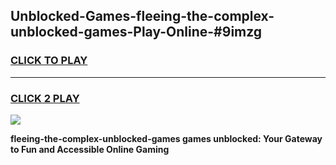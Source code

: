 
## Unblocked-Games-fleeing-the-complex-unblocked-games-Play-Online-#9imzg
<h3>
<a href="https://premium.freeplayer.one?title=fleeing-the-complex-unblocked-games&ref=27F">CLICK TO PLAY</a></h3>
<hr>

<h3>
<a href="https://premium.freeplayer.one?title=fleeing-the-complex-unblocked-games&ref=27F">CLICK 2 PLAY</a>
  
</h3>

<a href="https://premium.freeplayer.one?title=fleeing-the-complex-unblocked-games&ref=27F"><img src="https://clearcache.store/games.png"></a>


**fleeing-the-complex-unblocked-games games unblocked: Your Gateway to Fun and Accessible Online Gaming**
